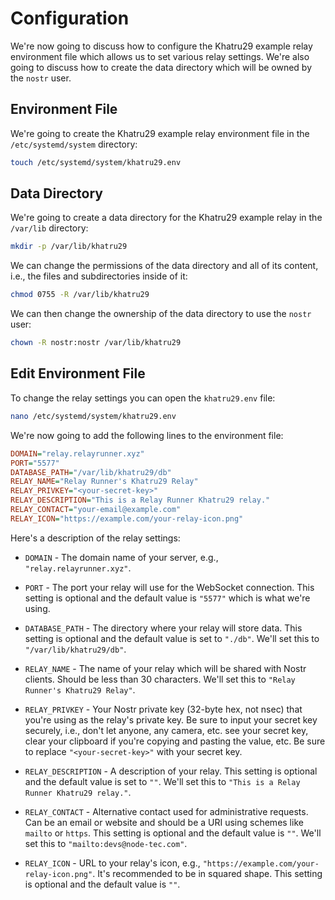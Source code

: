 # Configuration

We're now going to discuss how to configure the Khatru29 example relay environment file which allows us to set various relay settings. We're also going to discuss how to create the data directory which will be owned by the `nostr` user.

## Environment File

We're going to create the Khatru29 example relay environment file in the `/etc/systemd/system` directory:

```bash
touch /etc/systemd/system/khatru29.env
```

## Data Directory

We're going to create a data directory for the Khatru29 example relay in the `/var/lib` directory:

```bash
mkdir -p /var/lib/khatru29
```

We can change the permissions of the data directory and all of its content, i.e., the files and subdirectories inside of it:

```bash
chmod 0755 -R /var/lib/khatru29
```

We can then change the ownership of the data directory to use the `nostr` user:

```bash
chown -R nostr:nostr /var/lib/khatru29
```

## Edit Environment File

To change the relay settings you can open the `khatru29.env` file:

```bash
nano /etc/systemd/system/khatru29.env
```

We're now going to add the following lines to the environment file:

```ini
DOMAIN="relay.relayrunner.xyz"
PORT="5577"
DATABASE_PATH="/var/lib/khatru29/db"
RELAY_NAME="Relay Runner's Khatru29 Relay"
RELAY_PRIVKEY="<your-secret-key>"
RELAY_DESCRIPTION="This is a Relay Runner Khatru29 relay."
RELAY_CONTACT="your-email@example.com"
RELAY_ICON="https://example.com/your-relay-icon.png"
```

Here's a description of the relay settings:

- `DOMAIN` - The domain name of your server, e.g., `"relay.relayrunner.xyz"`.

- `PORT` - The port your relay will use for the WebSocket connection. This setting is optional and the default value is `"5577"` which is what we're using.

- `DATABASE_PATH` - The directory where your relay will store data. This setting is optional and the default value is set to `"./db"`. We'll set this to `"/var/lib/khatru29/db"`.

- `RELAY_NAME` - The name of your relay which will be shared with Nostr clients. Should be less than 30 characters. We'll set this to `"Relay Runner's Khatru29 Relay"`.

- `RELAY_PRIVKEY` - Your Nostr private key (32-byte hex, not nsec) that you're using as the relay's private key. Be sure to input your secret key securely, i.e., don't let anyone, any camera, etc. see your secret key, clear your clipboard if you're copying and pasting the value, etc. Be sure to replace `"<your-secret-key>"` with your secret key.

- `RELAY_DESCRIPTION` - A description of your relay. This setting is optional and the default value is set to `""`. We'll set this to `"This is a Relay Runner Khatru29 relay."`.

- `RELAY_CONTACT` - Alternative contact used for administrative requests. Can be an email or website and should be a URI using schemes like `mailto` or `https`. This setting is optional and the default value is `""`. We'll set this to `"mailto:devs@node-tec.com"`.

- `RELAY_ICON` - URL to your relay's icon, e.g., `"https://example.com/your-relay-icon.png"`. It's recommended to be in squared shape. This setting is optional and the default value is `""`.

